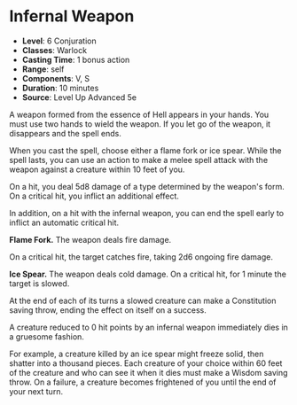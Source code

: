 # Infernal Weapon

- **Level**: 6 Conjuration
- **Classes**: Warlock
- **Casting Time**: 1 bonus action
- **Range**: self
- **Components**: V, S
- **Duration**: 10 minutes
- **Source**: Level Up Advanced 5e

A weapon formed from the essence of Hell appears in your hands. You must use two hands to wield the weapon. If you let go of the weapon, it disappears and the spell ends.

When you cast the spell, choose either a flame fork or ice spear. While the spell lasts, you can use an action to make a melee spell attack with the weapon against a creature within 10 feet of you.

On a hit, you deal 5d8 damage of a type determined by the weapon's form. On a critical hit, you inflict an additional effect.

In addition, on a hit with the infernal weapon, you can end the spell early to inflict an automatic critical hit.

**Flame Fork.** The weapon deals fire damage.

On a critical hit, the target catches fire, taking 2d6 ongoing fire damage.

**Ice Spear.** The weapon deals cold damage. On a critical hit, for 1 minute the target is slowed.

At the end of each of its turns a slowed creature can make a Constitution saving throw, ending the effect on itself on a success.

A creature reduced to 0 hit points by an infernal weapon immediately dies in a gruesome fashion.

For example, a creature killed by an ice spear might freeze solid, then shatter into a thousand pieces. Each creature of your choice within 60 feet of the creature and who can see it when it dies must make a Wisdom saving throw. On a failure, a creature becomes frightened of you until the end of your next turn.

